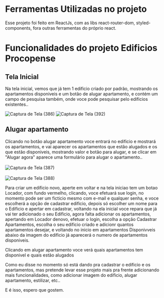 # Ferramentas Utilizadas no projeto

Esse projeto foi feito em ReactJs, com as libs react-router-dom, styled-components, fora outras ferramentas do próprio react.


# Funcionalidades do projeto Edificios Procopense

## Tela Inicial

Na tela inicial, vemos que já tem 1 edificio criado por padrão, mostrando os apartamentos disponiveis e um botão de alugar apartamento, e contém um campo de pesquisa também, onde voce pode pesquisar pelo edificios existentes..

![Captura de Tela (386)](https://github.com/sergiohrodrigues/Contador-de-vagas/assets/86135798/9f1ef08d-f09c-4b86-9f8f-574461b26236)
![Captura de Tela (392)](https://github.com/sergiohrodrigues/Contador-de-vagas/assets/86135798/6be35eb0-1c2c-4aea-95ee-901bc8c46d72)


## Alugar apartamento
Clicando no botão alugar apartamento voce entrará no edificio e mostrará os apartamentos, e vai aparecer os apartamentos que estão alugados e os que estão disponiveis, mostrando valor e botão para alugar, e se clicar em "Alugar agora" aparece uma formulário para alugar o apartamento..<br/><br/>
![Captura de Tela (387)](https://github.com/sergiohrodrigues/Edificios-Rodrigues/assets/86135798/215bbbcf-3313-4527-b114-44269739218d)<br/><br/>
![Captura de Tela (388)](https://github.com/sergiohrodrigues/Edificios-Rodrigues/assets/86135798/b8923887-0d44-477d-8230-87ce003308a5)

Para criar um edificio novo, aperte em voltar e na tela iniciao tem um botao Locador, com fundo vermelho, clicando, voce efetuará sue login, no momento pode ser um ficticio mesmo com e-mail e qualquer senha, e voce escolherá a opção de cadastrar edificio, depois só escolher um nome para o Edificio e apertar em cadastrar, voltando na ela inicial voce repara que já vai ter adicionado o seu Edificio, agora falta adicionar os apartamentos, apertando em Locador denovo, efetuar o login, escolha a opção Cadastrar Apartamentos, escolha o seu edificio criado e adicionr quantos apartamentos desejar, e voltando no inicio em apartamentos Disponivveis abaixo da imagem do edificio já aparecerá o  numero de apartamentos disponiveis.

Clicando em alugar apartamento voce verá quais apartamentos tem disponivel e quais estão alugados

Como eu disse no momento só está dando pra cadastrar o edificio e os apartamentos, mas pretende levar esse projeto mais pra frente adicionando mais funcionalidades, como adicionar imagem do edificio, alugar apartamento, estilizar, etc..

E é isso, espero que gostem.

